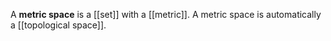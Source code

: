 A **metric space** is a [[set]] with a [[metric]]. A metric space is automatically a [[topological space]].